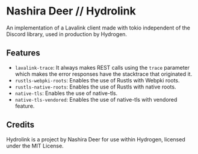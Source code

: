 # Nashira Deer // Hydrolink

An implementation of a Lavalink client made with tokio independent of the Discord library, used in production by Hydrogen.

## Features

- `lavalink-trace`: It always makes REST calls using the `trace` parameter which makes the error responses have the stacktrace that originated it.
- `rustls-webpki-roots`: Enables the use of Rustls with Webpki roots.
- `rustls-native-roots`: Enables the use of Rustls with native roots.
- `native-tls`: Enables the use of native-tls.
- `native-tls-vendored`: Enables the use of native-tls with vendored feature.

## Credits

Hydrolink is a project by Nashira Deer for use within Hydrogen, licensed under the MIT License.
